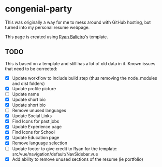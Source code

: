 # congenial-party

This was originally a way for me to mess around with GitHub hosting, but turned into my personal resume webpage.

This page is created using [Ryan Balieiro](https://github.com/ryanbalieiro/vue-resume-template)'s template.

## TODO

This is based on a template and still has a lot of old data in it. Known issues that need to be corrected:

- [x] Update workflow to include build step (thus removing the node_modules and dist folders)
- [x] Update profile picture
- [ ] Update name
- [x] Update short bio
- [x] Update short bio
- [ ] Remove unused languages
- [x] Update Social Links
- [x] Find Icons for past jobs
- [x] Update Experience page
- [x] Find Icons for School
- [x] Update Education page
- [x] Remove language selection
- [ ] Update footer to give credit to Ryan for the template: src/vue/navigation/default/NavSidebar.vue
- [x] Add ability to remove unused sections of the resume (ie portfolio)
